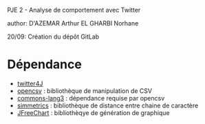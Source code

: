 PJE 2 - Analyse de comportement avec Twitter

author: D'AZEMAR Arthur
	EL GHARBI Norhane

20/09: Création du dépôt GitLab

# Dépendance

- [twitter4J](http://twitter4j.org/en/index.html)
- [opencsv](https://sourceforge.net/projects/opencsv/) : bibliothèque de manipulation de CSV
- [commons-lang3](https://commons.apache.org/proper/commons-lang/download_lang.cgi) : dépendance requise par opencsv
- [simmetrics](http://sourceforge.net/projects/simmetrics/) : bibliothèque de distance entre chaine de caractère
- [JFreeChart](https://sourceforge.net/projects/jfreechart/files/) : bibliothèqye de génération de graphique